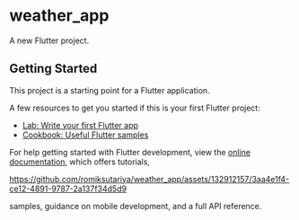 # weather_app

A new Flutter project.

## Getting Started

This project is a starting point for a Flutter application.

A few resources to get you started if this is your first Flutter project:

- [Lab: Write your first Flutter app](https://docs.flutter.dev/get-started/codelab)
- [Cookbook: Useful Flutter samples](https://docs.flutter.dev/cookbook)

For help getting started with Flutter development, view the
[online documentation](https://docs.flutter.dev/), which offers tutorials,

https://github.com/romiksutariya/weather_app/assets/132912157/3aa4e1f4-ce12-4891-9787-2a137f34d5d9


samples, guidance on mobile development, and a full API reference.

